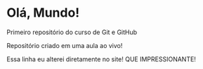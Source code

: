 # Olá, Mundo!
 Primeiro repositório do curso de Git e GitHub

Repositório criado em uma aula ao vivo!

Essa linha eu alterei diretamente no site! QUE IMPRESSIONANTE!

